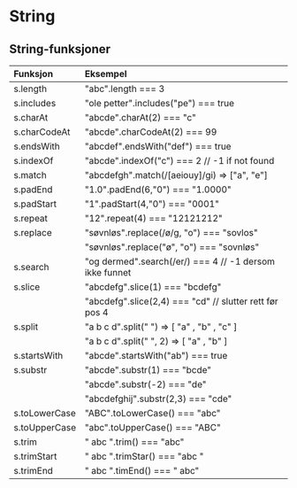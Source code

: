 # String

## String-funksjoner

| Funksjon | Eksempel |
| :--- | :--- |
| s.length | "abc".length === 3 |
| s.includes | "ole petter".includes\("pe"\) === true |
| s.charAt | "abcde".charAt\(2\) === "c" |
| s.charCodeAt | "abcde".charCodeAt\(2\) === 99 |
| s.endsWith | "abcdef".endsWith\("def"\) === true |
| s.indexOf | "abcde".indexOf\("c"\) === 2    // -1 if not found |
| s.match | "abcdefgh".match\(/\[aeiouy\]/gi\) =&gt; \["a", "e"\] |
| s.padEnd | "1.0".padEnd\(6,"0"\) === "1.0000" |
| s.padStart | "1".padStart\(4,"0"\) === "0001" |
| s.repeat | "12".repeat\(4\) === "12121212" |
| s.replace | "søvnløs".replace\(/ø/g, "o"\) === "sovlos" |
|  | "søvnløs".replace\("ø", "o"\) === "sovnløs" |
| s.search | "og dermed".search\(/er/\) === 4  // -1 dersom ikke funnet |
| s.slice | "abcdefg".slice\(1\) === "bcdefg" |
|  | "abcdefg".slice\(2,4\) === "cd"  // slutter rett før pos 4 |
| s.split | "a b c d".split\(" "\) =&gt; \[ "a" , "b" , "c" \]  |
|  | "a b c d".split\(" ", 2\) =&gt; \[ "a" , "b" \]  |
| s.startsWith | "abcde".startsWith\("ab"\) === true |
| s.substr | "abcde".substr\(1\) === "bcde" |
|  | "abcde".substr\(-2\) === "de" |
|  | "abcdefghij".substr\(2,3\) === "cde" |
| s.toLowerCase | "ABC".toLowerCase\(\) === "abc" |
| s.toUpperCase | "abc".toUpperCase\(\) === "ABC" |
| s.trim | " abc ".trim\(\) === "abc" |
| s.trimStart | " abc ".trimStar\(\) === "abc " |
| s.trimEnd | " abc ".timEnd\(\) === " abc" |

